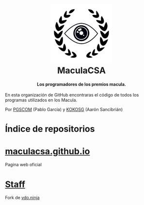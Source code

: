 
<h1 align="center">
  <br>
  <a href="https://github.com/MaculaCSA"><img src="https://raw.githubusercontent.com/MaculaCSA/.github/main/Logo.svg" alt="Markdownify" width="200"></a>
  <br>
  MaculaCSA
  <br>
</h1>

<h4 align="center">Los programadores de los premios macula.</h4>

En esta organización de GitHub encontraras el código de todos los programas utilizados en los Macula.

Por [PGSCOM](https://github.com/PGSCOM) (Pablo García) y [KOKOSG](https://github.com/KOKOSG7) (Aarón Sancibrián)

# Índice de  repositorios
# [maculacsa.github.io](https://github.com/maculacsa/maculacsa.github.io)
Pagina web oficial  
# [Staff](https://github.com/maculacsa/Staff)
Fork de [vdo.ninja](https://github.com/steveseguin/vdo.ninja)
